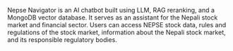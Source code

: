 Nepse Navigator is an AI chatbot built using LLM, RAG reranking, and a MongoDB vector database. It serves as an assistant for the Nepali stock market and financial sector. Users can access NEPSE stock data, rules and regulations of the stock market, information about the Nepali stock market, and its responsible regulatory bodies.
